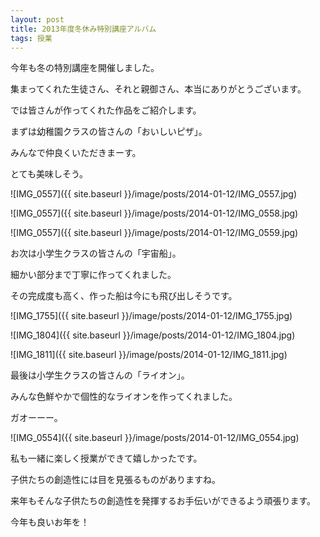 ```yaml
---
layout: post
title: 2013年度冬休み特別講座アルバム
tags: 授業
---
```


今年も冬の特別講座を開催しました。

集まってくれた生徒さん、それと親御さん、本当にありがとうございます。

では皆さんが作ってくれた作品をご紹介します。

 
まずは幼稚園クラスの皆さんの「おいしいピザ」。

みんなで仲良くいただきまーす。

とても美味しそう。

![IMG_0557]({{ site.baseurl }}/image/posts/2014-01-12/IMG_0557.jpg)

![IMG_0557]({{ site.baseurl }}/image/posts/2014-01-12/IMG_0558.jpg)

![IMG_0557]({{ site.baseurl }}/image/posts/2014-01-12/IMG_0559.jpg)

お次は小学生クラスの皆さんの「宇宙船」。

細かい部分まで丁寧に作ってくれました。

その完成度も高く、作った船は今にも飛び出しそうです。

![IMG_1755]({{ site.baseurl }}/image/posts/2014-01-12/IMG_1755.jpg)

![IMG_1804]({{ site.baseurl }}/image/posts/2014-01-12/IMG_1804.jpg)

![IMG_1811]({{ site.baseurl }}/image/posts/2014-01-12/IMG_1811.jpg)

最後は小学生クラスの皆さんの「ライオン」。

みんな色鮮やかで個性的なライオンを作ってくれました。

ガオーーー。

![IMG_0554]({{ site.baseurl }}/image/posts/2014-01-12/IMG_0554.jpg)

私も一緒に楽しく授業ができて嬉しかったです。

子供たちの創造性には目を見張るものがありますね。

来年もそんな子供たちの創造性を発揮するお手伝いができるよう頑張ります。

今年も良いお年を！
